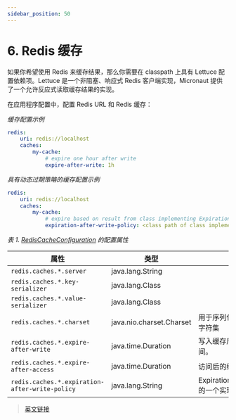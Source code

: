 ```yaml
---
sidebar_position: 50
---
```


# 6. Redis 缓存

如果你希望使用 Redis 来缓存结果，那么你需要在 classpath 上具有 Lettuce 配置依赖项。Lettuce 是一个非阻塞、响应式 Redis 客户端实现，Micronaut 提供了一个允许反应式读取缓存结果的实现。

在应用程序配置中，配置 Redis URL 和 Redis 缓存：

*缓存配置示例*

```yaml
redis:
    uri: redis://localhost
    caches:
        my-cache:
            # expire one hour after write
            expire-after-write: 1h
```

*具有动态过期策略的缓存配置示例*

```yaml
redis:
    uri: redis://localhost
    caches:
        my-cache:
            # expire based on result from class implementing ExpirationAfterWritePolicy
            expiration-after-write-policy: <class path of class implementing ExpirationAfterWritePolicy>
```

*表 1. [RedisCacheConfiguration](https://micronaut-projects.github.io/micronaut-redis/5.3.2/api/io/micronaut/configuration/lettuce/cache/RedisCacheConfiguration.html) 的配置属性*

|属性|类型|描述|
|--|--|--|
|`redis.caches.*.server`|java.lang.String||
|`redis.caches.*.key-serializer`|java.lang.Class||
|`redis.caches.*.value-serializer`|java.lang.Class||
|`redis.caches.*.charset`|java.nio.charset.Charset|用于序列化和反序列化值的字符集|
|`redis.caches.*.expire-after-write`|java.time.Duration|写入缓存后的缓存过期时间。|
|`redis.caches.*.expire-after-access`|java.time.Duration|访问后的缓存过期时间|
|`redis.caches.*.expiration-after-write-policy`|java.lang.String|ExpirationAfterWritePolicy 的一个实现的类路径 |

> [英文链接](https://micronaut-projects.github.io/micronaut-redis/5.3.2/guide/index.html#cache)
